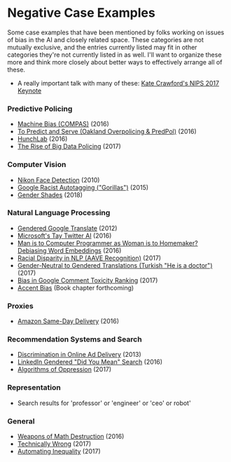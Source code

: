 # Negative Case Examples

Some case examples that have been mentioned by folks working on issues of bias in the AI and closely related space. These categories are not mutually exclusive, and the entries currently listed may fit in other categories they're not currently listed in as well. I'll want to organize these more and think more closely about better ways to effectively arrange all of these.

* A really important talk with many of these: [Kate Crawford's NIPS 2017 Keynote](https://www.youtube.com/watch?v=fMym_BKWQzk)

### Predictive Policing

* [Machine Bias (COMPAS)](https://www.propublica.org/article/machine-bias-risk-assessments-in-criminal-sentencing) (2016)
* [To Predict and Serve (Oakland Overpolicing & PredPol)](https://rss.onlinelibrary.wiley.com/doi/abs/10.1111/j.1740-9713.2016.00960.x) (2016)
* [HunchLab](https://www.themarshallproject.org/2016/02/03/policing-the-future?ref=hp-2-111#.UyhBLnmlj) (2016)
* [The Rise of Big Data Policing](https://nyupress.org/books/9781479892822/) (2017)

### Computer Vision

* [Nikon Face Detection](http://content.time.com/time/business/article/0,8599,1954643,00.html) (2010)
* [Google Racist Autotagging ("Gorillas")](https://www.theguardian.com/technology/2015/jul/01/google-sorry-racist-auto-tag-photo-app) (2015)
* [Gender Shades](http://gendershades.org) (2018)

### Natural Language Processing

* [Gendered Google Translate](http://genderedinnovations.stanford.edu/case-studies/nlp.html#tabs-2) (2012)
* [Microsoft's Tay Twitter AI](https://www.theguardian.com/technology/2016/mar/24/tay-microsofts-ai-chatbot-gets-a-crash-course-in-racism-from-twitter) (2016)
* [Man is to Computer Programmer as Woman is to Homemaker? Debiasing Word Embeddings](https://arxiv.org/pdf/1607.06520.pdf) (2016)
* [Racial Disparity in NLP (AAVE Recognition)](http://brenocon.com/oconnor_fatml_aae_20170814.pdf) (2017)
* [Gender-Neutral to Gendered Translations (Turkish "He is a doctor")](https://www.facebook.com/photo.php?fbid=10154851496086949&set=a.10150241543551949.318652.661666948&type=3&theater) (2017)
* [Bias in Google Comment Toxicity Ranking](https://www.engadget.com/2017/09/01/google-perspective-comment-ranking-system/) (2017)
* [Accent Bias](https://www.youtube.com/watch?v=gJCVla9xYUs) (Book chapter forthcoming)

### Proxies

* [Amazon Same-Day Delivery](https://www.bloomberg.com/graphics/2016-amazon-same-day/) (2016)

### Recommendation Systems and Search

* [Discrimination in Online Ad Delivery](https://dataprivacylab.org/projects/onlineads/index.html) (2013)
* [LinkedIn Gendered "Did You Mean" Search](https://www.seattletimes.com/business/microsoft/how-linkedins-search-engine-may-reflect-a-bias/) (2016)
* [Algorithms of Oppression](https://nyupress.org/books/9781479837243/) (2017)

### Representation

* Search results for 'professor' or 'engineer' or 'ceo' or robot'

### General

* [Weapons of Math Destruction](https://weaponsofmathdestructionbook.com) (2016)
* [Technically Wrong](http://books.wwnorton.com/books/978-0-393-63463-1/) (2017)
* [Automating Inequality](https://us.macmillan.com/books/9781250074317) (2017)
